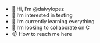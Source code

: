 - 👋 Hi, I’m @daivylopez
- 👀 I’m interested in testing
- 🌱 I’m currently learning everything
- 💞️ I’m looking to collaborate on C
- 📫 How to reach me here

<!---
daivylopez/daivylopez is a ✨ special ✨ repository because its `README.md` (this file) appears on your GitHub profile.
You can click the Preview link to take a look at your changes.
--->
